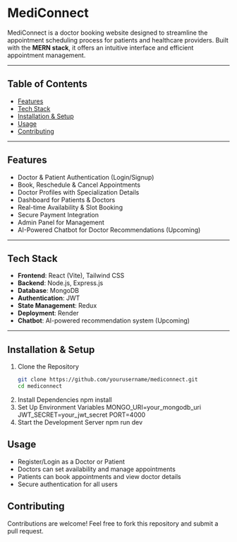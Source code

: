 # MediConnect  

MediConnect is a doctor booking website designed to streamline the appointment scheduling process for patients and healthcare providers. Built with the **MERN stack**, it offers an intuitive interface and efficient appointment management.  

---

## Table of Contents  

- [Features](#features)  
- [Tech Stack](#tech-stack)  
- [Installation & Setup](#installation--setup)  
- [Usage](#usage)   
- [Contributing](#contributing)  


---

## Features  

- Doctor & Patient Authentication (Login/Signup)  
- Book, Reschedule & Cancel Appointments  
- Doctor Profiles with Specialization Details  
- Dashboard for Patients & Doctors  
- Real-time Availability & Slot Booking  
- Secure Payment Integration   
- Admin Panel for Management
- AI-Powered Chatbot for Doctor Recommendations (Upcoming)  

---


## Tech Stack  

- **Frontend**: React (Vite), Tailwind CSS  
- **Backend**: Node.js, Express.js  
- **Database**: MongoDB  
- **Authentication**: JWT  
- **State Management**: Redux  
- **Deployment**: Render
- **Chatbot**: AI-powered recommendation system (Upcoming)  
---

## Installation & Setup  

1. Clone the Repository  
   ```bash
   git clone https://github.com/yourusername/mediconnect.git
   cd mediconnect
2. Install Dependencies
    npm install
3. Set Up Environment Variables
   MONGO_URI=your_mongodb_uri
   JWT_SECRET=your_jwt_secret
   PORT=4000
4. Start the Development Server
   npm run dev

 ## Usage
 
 - Register/Login as a Doctor or Patient
 - Doctors can set availability and manage appointments
 - Patients can book appointments and view doctor details
 - Secure authentication for all users

  ## Contributing
  Contributions are welcome! Feel free to fork this repository and submit a pull request.


